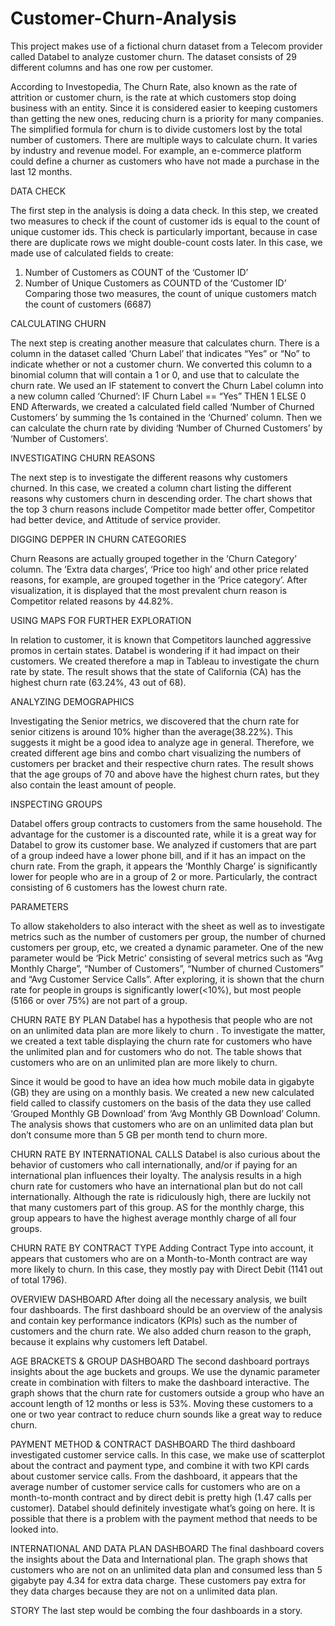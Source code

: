 # Customer-Churn-Analysis
This project makes use of a fictional churn dataset from a Telecom provider called Databel to analyze customer churn. The dataset consists of 29 different columns and has one row per customer.

According to Investopedia, The Churn Rate, also known as the rate of attrition or customer churn, is the rate at which customers stop doing business with an entity. Since it is considered easier to keeping customers than getting the new ones, reducing churn is a priority for many companies. The simplified formula for churn is to divide customers lost by the total number of customers. There are multiple ways to calculate churn. It varies by industry and revenue model. For example, an e-commerce platform could define a churner as customers who have not made a purchase in the last 12 months.


DATA CHECK

The first step in the analysis is doing a data check. In this step, we created two measures to check if the count of customer ids is equal to the count of unique customer ids. This check is particularly important, because in case there are duplicate rows we might double-count costs later. In this case, we made use of calculated fields to create:
1. Number of Customers as COUNT of the ‘Customer ID’
2. Number of Unique Customers as COUNTD of the ‘Customer ID’
Comparing those two measures, the count of unique customers match the count of customers (6687)

CALCULATING CHURN

The next step is creating another measure that calculates churn. There is a column in the dataset called ‘Churn Label’ that indicates “Yes” or “No” to indicate whether or not a customer churn. We converted this column to a binomial column that will contain a 1 or 0, and use that to calculate the churn rate. We used an IF statement to convert the Churn Label column into a new column called ‘Churned’:
IF Churn Label == “Yes” THEN 1 ELSE 0 END
Afterwards, we created a calculated field called ‘Number of Churned Customers’ by summing the 1s contained in the ‘Churned’ column. Then we can calculate the churn rate by dividing ‘Number of Churned Customers’ by ‘Number of Customers’.

INVESTIGATING CHURN REASONS

The next step is to investigate the different reasons why customers churned. In this case, we created a column chart listing the different reasons why customers churn in descending order. The chart shows that the top 3 churn reasons include Competitor made better offer, Competitor had better device, and Attitude of service provider. 

DIGGING DEPPER IN CHURN CATEGORIES

Churn Reasons are actually grouped together in the ‘Churn Category’ column. The ‘Extra data charges’, ‘Price too high’ and other price related reasons, for example, are grouped together in the ‘Price category’. After visualization, it is displayed that the most prevalent churn reason is Competitor related reasons by 44.82%.

USING MAPS FOR FURTHER EXPLORATION

In relation to customer, it is known that Competitors launched aggressive promos in certain states. Databel is wondering if it had impact on their customers. We created therefore a map in Tableau to investigate the churn rate by state. The result shows that the state of California (CA) has the highest churn rate (63.24%, 43 out of 68).

ANALYZING DEMOGRAPHICS

Investigating the Senior metrics, we discovered that the churn rate for senior citizens is around 10% higher than the average(38.22%). This suggests it might be a good idea to analyze age in general. Therefore, we created different age bins and combo chart visualizing the numbers of customers per bracket and their respective churn rates. The result shows that the age groups of 70 and above have the highest churn rates, but they also contain the least amount of people. 

INSPECTING GROUPS

Databel offers group contracts to customers from the same household. The advantage for the customer is a discounted rate, while it is a great way for Databel to grow its customer base. We analyzed if customers that are part of a group indeed have a lower phone bill, and if it has an impact on the churn rate. From the graph, it appears the ‘Monthly Charge’ is significantly lower for people who are in a group of 2 or more. Particularly, the contract consisting of 6 customers has the lowest churn rate. 

PARAMETERS

To allow stakeholders to also interact with the sheet as well as to investigate metrics such as the number of customers per group, the number of churned customers per group, etc, we created a dynamic parameter. One of the new parameter would be ‘Pick Metric’  consisting of several metrics such as “Avg Monthly Charge”, “Number of Customers”, “Number of churned Customers” and “Avg Customer Service Calls”. After exploring, it is shown that the churn rate for people in groups is significantly lower(<10%), but most people (5166 or over 75%) are not part of a group. 

CHURN RATE BY PLAN
Databel has a hypothesis that people who are not on an unlimited data plan are more likely to churn . To investigate the matter, we created a text table displaying the churn rate for customers who have the unlimited plan and for customers who do not. The table shows that customers who are on an unlimited plan are more likely to churn. 

Since it would be good to have an idea how much mobile data in gigabyte (GB) they are using on a monthly basis. We created a new new calculated field called to classify customers on the basis of the data they use called ‘Grouped Monthly GB Download’ from ‘Avg Monthly GB Download’ Column. The analysis shows that customers who are on an unlimited data plan but don’t consume more than 5 GB per month tend to churn more. 

CHURN RATE BY INTERNATIONAL CALLS
Databel is also curious about the behavior of customers who call internationally, and/or if paying for an international plan influences their loyalty. The analysis results in a high churn rate for customers who have an international plan but do not call internationally. Although the rate is ridiculously high, there are luckily not that many customers part of this group. AS for the monthly charge, this group appears to have the highest average monthly charge of all four groups. 

CHURN RATE BY CONTRACT TYPE
Adding Contract Type into account, it appears that customers who are on a Month-to-Month contract are way more likely to churn. In this case, they mostly pay with Direct Debit (1141 out of total 1796). 


OVERVIEW DASHBOARD
After doing all the necessary analysis, we built four dashboards. The first dashboard should be an overview of the analysis and contain key performance indicators (KPIs) such as the number of customers and the churn rate. We also added churn reason to the graph, because it explains why customers left Databel. 

AGE BRACKETS & GROUP DASHBOARD
The second dashboard portrays insights about the age buckets and groups. We use the dynamic parameter create in combination with filters to make the dashboard interactive. The graph shows that the churn rate for customers outside a group who have an account length of 12 months or less is 53%. Moving these customers to a one or two year contract to reduce churn sounds like a great way to reduce churn. 

PAYMENT METHOD & CONTRACT DASHBOARD
The third dashboard investigated customer service calls. In this case, we make use of scatterplot about the contract and payment type, and combine it with two KPI cards about customer service calls. From the dashboard, it appears that the average number of customer service calls for customers who are on a month-to-month contract and by direct debit is pretty high (1.47 calls per customer). Databel should definitely investigate what’s going on here. It is possible that there is a problem with the payment method that needs to be looked into. 

INTERNATIONAL AND DATA PLAN DASHBOARD
The final dashboard covers the insights about the Data and International plan. The graph shows that customers who are not on an unlimited data plan and consumed less than 5 gigabyte pay 4.34 for extra data charge. These customers pay extra for they data charges because they are not on a unlimited data plan. 

STORY
The last step would be combing the four dashboards in a story. 
